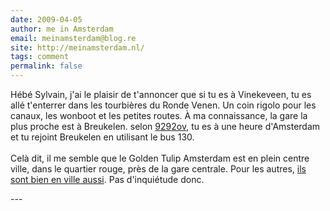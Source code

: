 ```yaml
---
date: 2009-04-05
author: me in Amsterdam
email: meinamsterdam@blog.re
site: http://meinamsterdam.nl/
tags: comment
permalink: false
---
```


<p>
Hébé Sylvain, j'ai le plaisir de t'annoncer que si tu es à Vinekeveen, tu es allé t'enterrer dans les tourbières du Ronde Venen. Un coin rigolo pour les canaux, les wonboot et les petites routes. À ma connaissance, la gare la plus proche est à Breukelen. selon <a href="http://blog.re/me-in-amsterdam/index.php/deplacement-amsterdam-9292-ov">9292ov</a>, tu es à une heure d'Amsterdam et tu rejoint Breukelen en utilisant le bus 130.
<br /><br />
Celà dit, il me semble que le Golden Tulip Amsterdam est en plein centre ville, dans le quartier rouge, près de la gare centrale. Pour les autres, <a href="http://www.goldentulip.com/hotels/nl/hotels-amsterdam-nl.asp">ils sont bien en ville aussi</a>. Pas d'inquiétude donc.
</p>
---
